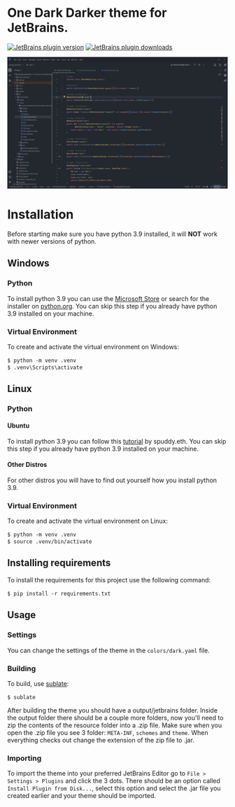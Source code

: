 # One Dark Darker theme for JetBrains.

[![JetBrains plugin version](https://img.shields.io/jetbrains/plugin/v/20140-one-dark-darker.svg)](https://plugins.jetbrains.com/plugin/20140-one-dark-darker)
[![JetBrains plugin downloads](https://img.shields.io/jetbrains/plugin/d/20140-one-dark-darker.svg)](https://plugins.jetbrains.com/plugin/20140-one-dark-darker)

![Atom One Dark](theme/jetbrains/screenshots/one-dark-darker.png)

# Installation

Before starting make sure you have python 3.9 installed, it will **NOT** work with newer versions of python.

## Windows

### Python

To install python 3.9 you can use the [Microsoft Store](https://www.microsoft.com/store/productId/9P7QFQMJRFP7?ocid=pdpshare) or search for the installer on [python.org](https://www.python.org/). You can skip this step if you already have python 3.9 installed on your machine.

### Virtual Environment

To create and activate the virtual environment on Windows:

	$ python -m venv .venv
	$ .venv\Scripts\activate

## Linux

### Python

#### Ubuntu

To install python 3.9 you can follow this [tutorial](https://tellor.io/blog/how-to-install-python-3-9-and-venv-on-ubuntu/) by spuddy.eth. You can skip this step if you already have python 3.9 installed on your machine.

#### Other Distros

For other distros you will have to find out yourself how you install python 3.9.

### Virtual Environment

To create and activate the virtual environment on Linux:

	$ python -m venv .venv
	$ source .venv/bin/activate

## Installing requirements

To install the requirements for this project use the following command:

	$ pip install -r requirements.txt

## Usage

### Settings

You can change the settings of the theme in the `colors/dark.yaml` file. 

### Building

To build, use [sublate](https://github.com/espositocode/sublate):

    $ sublate

After building the theme you should have a output/jetbrains folder. Inside the output folder there should be a couple more folders, now you'll need to zip the contents of the resource folder into a .zip file. Make sure when you open the .zip file you see 3 folder: `META-INF`, `schemes` and `theme`. When everything checks out change the extension of the zip file to .jar.

### Importing

To import the theme into your preferred JetBrains Editor go to `File > Settings > Plugins` and click the 3 dots. There should be an option called `Install Plugin from Disk...`, select this option and select the .jar file you created earlier and your theme should be imported.